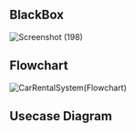 ## BlackBox

![Screenshot (198)](https://user-images.githubusercontent.com/42509490/160670202-0e29ea6c-9432-4154-adbd-a86af69960af.png)

## Flowchart

![CarRentalSystem(Flowchart)](https://user-images.githubusercontent.com/42509490/160599568-2c1dfbc6-69d6-40ac-beb4-c1992d4352f7.png)

## Usecase Diagram

